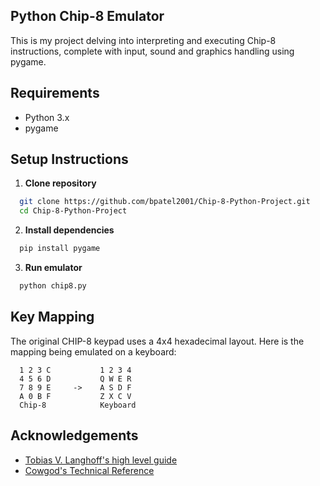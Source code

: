 ## Python Chip-8 Emulator

This is my project delving into interpreting and executing Chip-8 instructions, complete with input, sound and graphics handling using pygame.

## Requirements
- Python 3.x
- pygame

## Setup Instructions
1. **Clone repository**
```bash
  git clone https://github.com/bpatel2001/Chip-8-Python-Project.git
  cd Chip-8-Python-Project
```
2.  **Install dependencies**
```bash
  pip install pygame
```
3. **Run emulator**
```bash
  python chip8.py
```

## Key Mapping
The original CHIP-8 keypad uses a 4x4 hexadecimal layout. Here is the mapping being emulated on a keyboard:
``` 
  1 2 3 C           1 2 3 4
  4 5 6 D           Q W E R
  7 8 9 E     ->    A S D F
  A 0 B F           Z X C V
  Chip-8            Keyboard
```

## Acknowledgements
- [Tobias V. Langhoff's high level guide](https://tobiasvl.github.io/blog/write-a-chip-8-emulator/)
- [Cowgod's Technical Reference](http://devernay.free.fr/hacks/chip8/C8TECH10.HTM)
